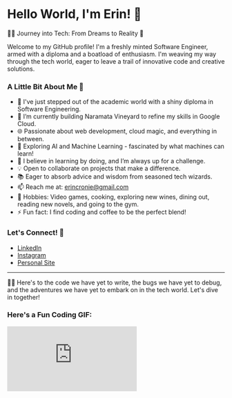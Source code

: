 # Hello World, I'm Erin! 🌟

👩‍💻 Journey into Tech: From Dreams to Reality 🚀

Welcome to my GitHub profile! I'm a freshly minted Software Engineer, armed with a diploma and a boatload of enthusiasm. I'm weaving my way through the tech world, eager to leave a trail of innovative code and creative solutions.

### A Little Bit About Me 🌈

- 🌟 I've just stepped out of the academic world with a shiny diploma in Software Engineering.
- 🚀 I’m currently building Naramata Vineyard to refine my skills in Google Cloud.
- 🌐 Passionate about web development, cloud magic, and everything in between.
- 🤖 Exploring AI and Machine Learning - fascinated by what machines can learn!
- 🧠 I believe in learning by doing, and I’m always up for a challenge.
- 💡 Open to collaborate on projects that make a difference.
- 📚 Eager to absorb advice and wisdom from seasoned tech wizards.
- 📫 Reach me at: erincronie@gmail.com
- 🎨 Hobbies: Video games, cooking, exploring new wines, dining out, reading new novels, and going to the gym.
- ⚡ Fun fact: I find coding and coffee to be the perfect blend!

### Let's Connect! 🤝

- [LinkedIn](https://www.linkedin.com/in/erin-cronie/)
- [Instagram](https://www.instagram.com/cloud9calm/)
- [Personal Site](https://erincronie.me/)

---

👩‍💻 Here's to the code we have yet to write, the bugs we have yet to debug, and the adventures we have yet to embark on in the tech world. Let's dive in together!

### Here's a Fun Coding GIF:

![Coding GIF](https://gifdb.com/gif/cartoon-character-louise-belcher-coding-is-fun-ctmkcciuc1gyxos2.html)


